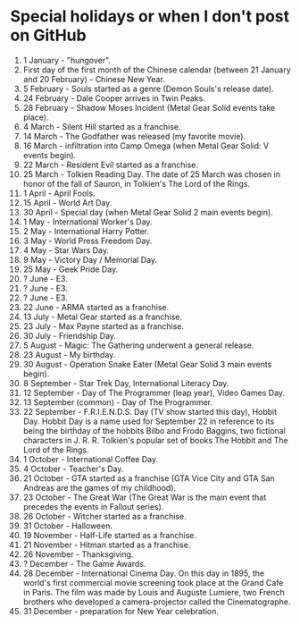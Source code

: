 # Special holidays or when I don't post on GitHub

1. 1 January - "hungover".
2. First day of the first month of the Chinese calendar (between 21 January and 20 February) - Chinese New Year.
3. 5 February - Souls started as a genre (Demon Souls's release date).
4. 24 February - Dale Cooper arrives in Twin Peaks.
5. 28 February - Shadow Moses Incident (Metal Gear Solid events take place).
6. 4 March - Silent Hill started as a franchise.
7. 14 March - The Godfather was released (my favorite movie).
8. 16 March - infiltration into Camp Omega (when Metal Gear Solid: V events begin).
9. 22 March - Resident Evil started as a franchise.
10. 25 March - Tolkien Reading Day. The date of 25 March was chosen in honor of the fall of Sauron, in Tolkien's The Lord of the Rings.
11. 1 April - April Fools.
12. 15 April - World Art Day.
13. 30 April - Special day (when Metal Gear Solid 2 main events begin).
14. 1 May - International Worker's Day.
15. 2 May - International Harry Potter.
16. 3 May - World Press Freedom Day.
17. 4 May - Star Wars Day.
18. 9 May - Victory Day / Memorial Day.
19. 25 May - Geek Pride Day.
20. ? June - E3.
21. ? June - E3.
22. ? June - E3.
23. 22 June - ARMA started as a franchise.
24. 13 July - Metal Gear started as a franchise.
25. 23 July - Max Payne started as a franchise.
26. 30 July - Friendship Day.
27. 5 August - Magic: The Gathering underwent a general release.
28. 23 August - My birthday.
29. 30 August - Operation Snake Eater (Metal Gear Solid 3 main events begin).
30. 8 September - Star Trek Day, International Literacy Day.
31. 12 September - Day of The Programmer (leap year), Video Games Day.
32. 13 September (common) - Day of The Programmer.
33. 22 September - F.R.I.E.N.D.S. Day (TV show started this day), Hobbit Day. Hobbit Day is a name used for September 22 in reference to its being the birthday of the hobbits Bilbo and Frodo Baggins, two fictional characters in J. R. R. Tolkien's popular set of books The Hobbit and The Lord of the Rings.
34. 1 October - International Coffee Day.
35. 4 October - Teacher's Day.
36. 21 October - GTA started as a franchise (GTA Vice City and  GTA San Andreas are the games of my childhood).
37. 23 October - The Great War (The Great War is the main event that precedes the events in Fallout series).
38. 26 October - Witcher started as a franchise.
39. 31 October - Halloween.
40. 19 November - Half-Life started as a franchise.
41. 21 November - Hitman started as a franchise.
42. 26 November - Thanksgiving.
43. ? December - The Game Awards.
44. 28 December - International Cinema Day. On this day in 1895, the world's first commercial movie screening took place at the Grand Cafe in Paris. The film was made by Louis and Auguste Lumiere, two French brothers who developed a camera-projector called the Cinematographe.
45. 31 December - preparation for New Year celebration.
